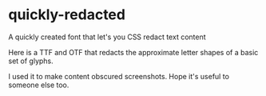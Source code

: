 quickly-redacted
================

A quickly created font that let's you CSS redact text content

Here is a TTF and OTF that redacts the approximate letter shapes of a basic set of glyphs.

I used it to make content obscured screenshots. Hope it's useful to someone else too.
